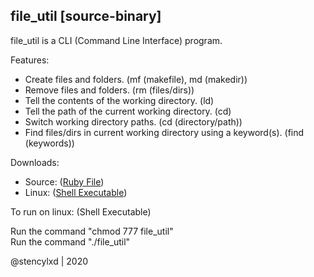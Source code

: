 
## file_util [source-binary]<br>
file_util is a CLI (Command Line Interface) program.<br>

Features:

- Create files and folders. (mf (makefile), md (makedir))
- Remove files and folders. (rm (files/dirs))
- Tell the contents of the working directory. (ld)
- Tell the path of the current working directory. (cd)
- Switch working directory paths. (cd (directory/path))
- Find files/dirs in current working directory using a keyword(s). (find (keywords))<br>

Downloads:

- Source: ([Ruby File](https://github.com/stencylxd/crap-in-ruby/raw/master/file_util.rb))
- Linux: ([Shell Executable](https://github.com/stencylxd/crap-in-ruby/raw/master/executable/file_util))

To run on linux: (Shell Executable)<br>

Run the command "chmod 777 file_util"<br>
Run the command "./file_util"<br>

@stencylxd | 2020
